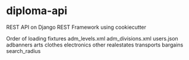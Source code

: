 # diploma-api
REST API on Django REST Framework using cookiecutter

Order of loading fixtures
adm_levels.xml
adm_divisions.xml
users.json
adbanners
arts
clothes
electronics
other
realestates
transports
bargains
search_radius